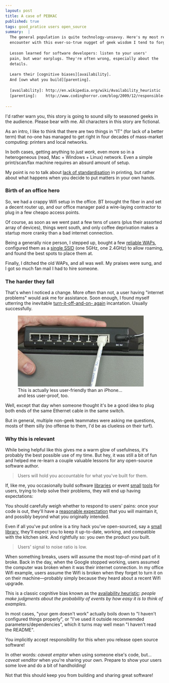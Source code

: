 ```yaml
---
layout: post
title: A case of PEBKAC
published: true
tags: good_pratice users open_source
summary:  |
  The general population is quite technology-unsavvy. Here's my most recent
  encounter with this ever-so-true nugget of geek wisdom I tend to forget.

  Lesson learned for software developers: listen to your users'
  pain, but wear earplugs. They're often wrong, especially about the
  details.

  Learn their [cognitive biases][availability].
  And [own what you build][parenting].

  [availability]: http://en.wikipedia.org/wiki/Availability_heuristic
  [parenting]:    http://www.codinghorror.com/blog/2009/12/responsible-open-source-code-parenting.html

---
```


I'd rather warn you, this story is going to sound silly to seasoned geeks in
the audience. Please bear with me. All characters in this story are
fictional.

As an intro, I like to think that there are two things in "IT" (for lack of
a better term) that no-one has managed to get right in four decades of mass-market
computing: printers and local networks.

In both cases, getting anything to _just work_, even more so in a
heterogeneous (read, Mac + Windows + Linux) network. Even a simple
print/scan/fax machine requires an absurd amount of setup.

My point is no to talk about [lack of standardisation][printing] in
printing, but rather about what happens when you decide to put matters in
your own hands.


### Birth of an office hero

So, we had a crappy Wifi setup in the office. BT brought the fiber in and
set a decent router up, and our office manager paid a wire-laying contractor
to plug in a few cheapo access points.

Of course, as soon as we went past a few tens of users (plus their assorted
array of devices), things went south, and only coffee deprivation makes a
startup more cranky than a bad internet connection.

Being a generally nice person, I stepped up, bought a few [reliable
WAPs][airport], configured them as a [single SSID][ssid] (one 5GHz, one
2.4GHz) to allow roaming, and found the best spots to place them at.

Finally, I ditched the old WAPs, and all was well.
My praises were sung, and I got so much fan mail I had to hire someone.


### The harder they fall

That's when I noticed a change. More often than not, a user having "internet
problems" would ask me for assistance. Soon enough, I found myself
utterring the inevitable [turn-it-off-and-on- again][it] incantation.
Usually successfully.

<figure>
  <img src="/public/2013-09-26-pebkac/switch.jpg"/>
  <figcaption>This is actually less user-friendly than an iPhone...<br/>and less user-proof, too.</figcaption>
</figure>

Well, except that day when someone thought it's be a good idea to plug both
ends of the same Ethernet cable in the same switch.

But in general, multiple non-geek teammates were asking me questions, mosts
of them silly (no offense to them, I'd be as clueless on their turf).


### Why this is relevant

While being helpful like this gives me a warm glow of usefulness, it's
probably the best possible use of my time. But hey, it was still a bit of
fun and helped me re-learn a couple valuable lessons for any open-source
software author.


> Users will hold you accountable for what you've built for them.

If, like me, you occasionally build software [libraries][fuzzily] or event
[small][git-whistles] [tools][mrd] for users, trying to help solve their
problems, they will end up having expectations:

You should carefully weigh whether to respond to users' pains: once your
code is out, they'll have a [reasonable expectation][parenting] that you
will maintain it, and possibly beyond what you originally intended.

Even if all you've put online is a tiny hack you've open-sourced, say a
[small library][fuzzily], they'll expect you to keep it up-to-date, working,
and compatible with the kitchen sink. And rightfully so: you own the product
you built.


> Users' signal to noise ratio is low.

When something breaks, users will assume the most top-of-mind part of it
broke. Back in the day, when the Google stopped working, users assumed the
computer was broken when it was their internet connection. In my office Wifi
example, users assume the Wifi is broken when they forget to turn it on on
their machine—probably simply because they heard about a recent Wifi
upgrade.

This is a classic cognitive bias known as the [availability
heuristic][availability]: _people make judgments about the probability of
events by how easy it is to think of examples_.

In most cases, "your gem doesn't work" actually boils down to "I haven't
configured things properly", or "I've used it outside recommemded
parameters/dependencies", which it turns may well mean "I haven't read the
README".

You implicitly accept responsibility for this when you release open source software!

In other words: _caveat emptor_ when using someone else's code, but...
_caveat venditor_ when you're sharing your own. Prepare to show your users
some love and do a bit of handholding!

Not that this should keep you from building and sharing great software!



[printing]:     https://freedom-to-tinker.com/blog/felten/why-printing-so-hard/
[airport]:      http://en.wikipedia.org/wiki/AirPort_Extreme#Sixth_generation
[ssid]:         http://superuser.com/questions/122441/how-can-i-get-the-same-ssid-for-multiple-access-points#answer-122508
[it]:           http://www.youtube.com/watch?v=nn2FB1P_Mn8
[switch]:       http://serverfault.com/questions/366072/what-happens-when-you-plug-two-sides-of-a-cable-to-a-single-networking-device
[fuzzily]:      https://github.com/mezis/fuzzily
[mrd]:          https://github.com/mezis/mrd
[git-whistles]: https://github.com/mezis/git-whistles
[availability]: http://en.wikipedia.org/wiki/Availability_heuristic
[parenting]:    http://www.codinghorror.com/blog/2009/12/responsible-open-source-code-parenting.html
